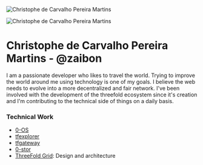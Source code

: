 ![Christophe de Carvalho Pereira Martins](threefold__christophe_dcpm.jpg  )

![Christophe de Carvalho Pereira Martins](https://vimeo.com/434726348)

# Christophe de Carvalho Pereira Martins - @zaibon

I am a passionate developer who likes to travel the world. Trying to improve the world around me using technology is one of my goals.
I believe the web needs to evolve into a more decentralized and fair network. I've been involved with the development of the threefold ecosystem since it's creation and I'm contributing to the technical side of things on a daily basis.

### Technical Work
- [0-OS](https://github.com/threefoldtech/zos)
- [tfexplorer](https://github.com/threefoldtech/tfexplorer)
- [tfgateway](https://github.com/threefoldtech/tfgateway)
- [0-stor](https://github.com/threefoldtech/0-stor/)
- [ThreeFold Grid](threefold__threefold_grid): Design and architecture